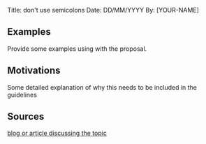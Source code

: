 Title: don't use semicolons
Date: DD/MM/YYYY
By: [YOUR-NAME]

## Examples
Provide some examples using with the proposal.

## Motivations
Some detailed explanation of why this needs to be included in the guidelines

## Sources
[blog or article discussing the topic](url)
